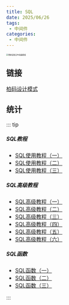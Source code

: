 ```yaml
---
title: SQL
date: 2025/06/26
tags:
 - 中间件
categories:
 - 中间件
---
```


<img src="https://bizhi1.com/wp-content/uploads/2024/11/%E9%BB%91%E7%A5%9E%E8%AF%9D%E6%82%9F%E7%A9%BA4k%E7%94%B5%E8%84%91%E5%A3%81%E7%BA%B83840x2160.jpg" alt="黑神话悟空4k电脑壁纸" style="zoom:33%;" />

## 链接

[柏码设计模式](/docs/SQL/SQL_Use/1_SQL_Tutorial/1-SQL_Tutorial.html)

## 统计

::: tip

##### SQL教程

- [SQL使用教程（一）](/docs/SQL/SQL_Use/1_SQL_Tutorial/1-SQL_Tutorial.html)
- [SQL使用教程（二）](/docs/SQL/SQL_Use/1_SQL_Tutorial/2-SQL_Tutorial.html)
- [SQL使用教程（三）](/docs/SQL/SQL_Use/1_SQL_Tutorial/3-SQL_Tutorial.html)

##### SQL高级教程

- [SQL高级教程（一）](/docs/SQL/SQL_Use/2_SQL_AdvancedTutorials/1-SQL_AdvancedTutorials.html)
- [SQL高级教程（二）](/docs/SQL/SQL_Use/2_SQL_AdvancedTutorials/2-SQL_AdvancedTutorials.html)
- [SQL高级教程（三）](/docs/SQL/SQL_Use/2_SQL_AdvancedTutorials/3-SQL_AdvancedTutorials.html)
- [SQL高级教程（四）](/docs/SQL/SQL_Use/2_SQL_AdvancedTutorials/4-SQL_AdvancedTutorials.html)
- [SQL高级教程（五）](/docs/SQL/SQL_Use/2_SQL_AdvancedTutorials/5-SQL_AdvancedTutorials.html)
- [SQL高级教程（六）](/docs/SQL/SQL_Use/2_SQL_AdvancedTutorials/6-SQL_AdvancedTutorials.html)

##### SQL函数

- [SQL函数（一）](/docs/SQL/SQL_Use/3_SQL_Function/1-SQL_Function.html)
- [SQL函数（二）](/docs/SQL/SQL_Use/3_SQL_Function/2-SQL_Function.html)
- [SQL函数（三）](/docs/SQL/SQL_Use/3_SQL_Function/3-SQL_Function.html)

:::
